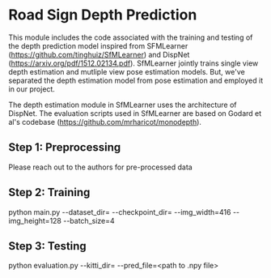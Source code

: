 # Road Sign Depth Prediction

This module includes the code associated with the training and testing of the depth prediction model inspired from SFMLearner (https://github.com/tinghuiz/SfMLearner) and DispNet (https://arxiv.org/pdf/1512.02134.pdf). SfMLearner jointly trains single view depth estimation and mutliple view pose estimation models. But, we've separated the depth estimation model from pose estimation and employed it in our project.

The depth estimation module in SfMLearner uses the architecture of DispNet. The evaluation scripts used in SfMLearner are based on Godard et al's codebase (https://github.com/mrharicot/monodepth).


## Step 1: Preprocessing
Please reach out to the authors for pre-processed data

## Step 2: Training
python main.py --dataset_dir=<path to preprocessed data> --checkpoint_dir=<path to checkpoints folder> --img_width=416 --img_height=128 --batch_size=4
  
## Step 3: Testing
python evaluation.py --kitti_dir=<path to raw dataset> --pred_file=<path to .npy file>


